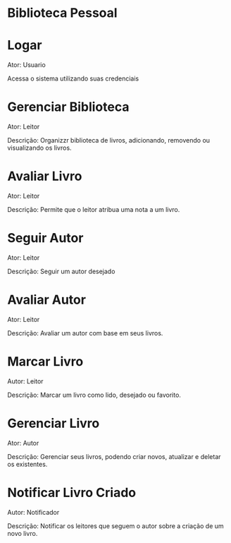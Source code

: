 # Biblioteca Pessoal


# Logar
Ator: Usuario

Acessa o sistema utilizando suas credenciais


# Gerenciar Biblioteca
Ator: Leitor

Descrição: Organizzr biblioteca de livros, adicionando, removendo ou visualizando os livros.


# Avaliar Livro
Ator: Leitor

Descrição: Permite que o leitor atribua uma nota a um livro.


# Seguir Autor
Ator: Leitor

Descrição: Seguir um autor desejado


# Avaliar Autor
Ator: Leitor

Descrição: Avaliar um autor com base em seus livros.


# Marcar Livro
Autor: Leitor

Descrição: Marcar um livro como lido, desejado ou favorito.


# Gerenciar Livro
Ator: Autor

Descrição: Gerenciar seus livros, podendo criar novos, atualizar e deletar os existentes.


# Notificar Livro Criado
Autor: Notificador

Descrição: Notificar os leitores que seguem o autor sobre a criação de um novo livro.
